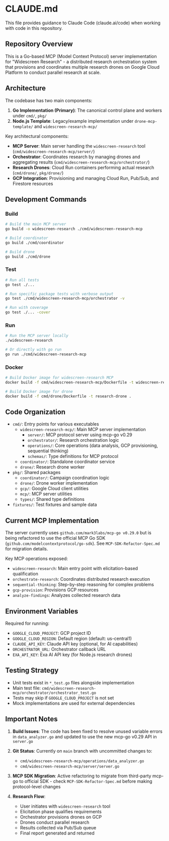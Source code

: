 # CLAUDE.md

This file provides guidance to Claude Code (claude.ai/code) when working with code in this repository.

## Repository Overview

This is a Go-based MCP (Model Context Protocol) server implementation for "Widescreen Research" - a distributed research orchestration system that provisions and coordinates multiple research drones on Google Cloud Platform to conduct parallel research at scale.

## Architecture

The codebase has two main components:
1. **Go Implementation (Primary)**: The canonical control plane and workers under `cmd/`, `pkg/`
2. **Node.js Template**: Legacy/example implementation under `drone-mcp-template/` and `widescreen-research-mcp/`

Key architectural components:
- **MCP Server**: Main server handling the `widescreen-research` tool (`cmd/widescreen-research-mcp/server/`)
- **Orchestrator**: Coordinates research by managing drones and aggregating results (`cmd/widescreen-research-mcp/orchestrator/`)
- **Research Drones**: Cloud Run containers performing actual research (`cmd/drone/`, `pkg/drone/`)
- **GCP Integration**: Provisioning and managing Cloud Run, Pub/Sub, and Firestore resources

## Development Commands

### Build
```bash
# Build the main MCP server
go build -o widescreen-research ./cmd/widescreen-research-mcp

# Build coordinator
go build ./cmd/coordinator

# Build drone
go build ./cmd/drone
```

### Test
```bash
# Run all tests
go test ./...

# Run specific package tests with verbose output
go test ./cmd/widescreen-research-mcp/orchestrator -v

# Run with coverage
go test ./... -cover
```

### Run
```bash
# Run the MCP server locally
./widescreen-research

# Or directly with go run
go run ./cmd/widescreen-research-mcp
```

### Docker
```bash
# Build Docker image for widescreen-research MCP
docker build -f cmd/widescreen-research-mcp/Dockerfile -t widescreen-research-mcp .

# Build Docker image for drone
docker build -f cmd/drone/Dockerfile -t research-drone .
```

## Code Organization

- `cmd/`: Entry points for various executables
  - `widescreen-research-mcp/`: Main MCP server implementation
    - `server/`: MCP protocol server using mcp-go v0.29
    - `orchestrator/`: Research orchestration logic
    - `operations/`: Core operations (data analysis, GCP provisioning, sequential thinking)
    - `schemas/`: Type definitions for MCP protocol
  - `coordinator/`: Standalone coordinator service
  - `drone/`: Research drone worker
- `pkg/`: Shared packages
  - `coordinator/`: Campaign coordination logic
  - `drone/`: Drone worker implementation
  - `gcp/`: Google Cloud client utilities
  - `mcp/`: MCP server utilities
  - `types/`: Shared type definitions
- `fixtures/`: Test fixtures and sample data

## Current MCP Implementation

The server currently uses `github.com/mark3labs/mcp-go v0.29.0` but is being refactored to use the official MCP Go SDK (`github.com/modelcontextprotocol/go-sdk`). See `MCP-SDK-Refactor-Spec.md` for migration details.

Key MCP operations exposed:
- `widescreen-research`: Main entry point with elicitation-based qualification
- `orchestrate-research`: Coordinates distributed research execution
- `sequential-thinking`: Step-by-step reasoning for complex problems
- `gcp-provision`: Provisions GCP resources
- `analyze-findings`: Analyzes collected research data

## Environment Variables

Required for running:
- `GOOGLE_CLOUD_PROJECT`: GCP project ID
- `GOOGLE_CLOUD_REGION`: Default region (default: us-central1)
- `CLAUDE_API_KEY`: Claude API key (optional, for AI capabilities)
- `ORCHESTRATOR_URL`: Orchestrator callback URL
- `EXA_API_KEY`: Exa AI API key (for Node.js research drones)

## Testing Strategy

- Unit tests exist in `*_test.go` files alongside implementation
- Main test file: `cmd/widescreen-research-mcp/orchestrator/orchestrator_test.go`
- Tests may skip if `GOOGLE_CLOUD_PROJECT` is not set
- Mock implementations are used for external dependencies

## Important Notes

1. **Build Issues**: The code has been fixed to resolve unused variable errors in `data_analyzer.go` and updated to use the new mcp-go v0.29 API in `server.go`

2. **Git Status**: Currently on `main` branch with uncommitted changes to:
   - `cmd/widescreen-research-mcp/operations/data_analyzer.go`
   - `cmd/widescreen-research-mcp/server/server.go`

3. **MCP SDK Migration**: Active refactoring to migrate from third-party mcp-go to official SDK - check `MCP-SDK-Refactor-Spec.md` before making protocol-level changes

4. **Research Flow**: 
   - User initiates with `widescreen-research` tool
   - Elicitation phase qualifies requirements
   - Orchestrator provisions drones on GCP
   - Drones conduct parallel research
   - Results collected via Pub/Sub queue
   - Final report generated and returned